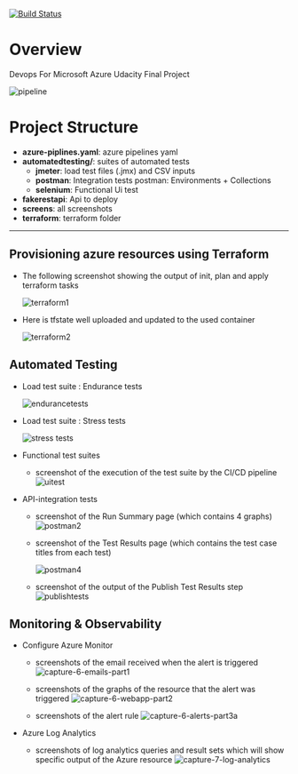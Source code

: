 [![Build Status](https://dev.azure.com/yassinesidki822/Quality-releases/_apis/build/status/YassineSIDKI.devops-quality-releases?branchName=master)](https://dev.azure.com/yassinesidki822/Quality-releases/_build/latest?definitionId=1&branchName=master)

# Overview

Devops For Microsoft Azure Udacity Final Project

![pipeline](pipelinediag.png)

# Project Structure

- **azure-piplines.yaml**: azure pipelines yaml
- **automatedtesting/**: suites of automated tests
  - **jmeter**: load test files (.jmx) and CSV inputs
  - **postman**: Integration tests postman: Environments + Collections
  - **selenium**: Functional Ui test
- **fakerestapi**: Api to deploy
- **screens**: all screenshots
- **terraform**: terraform folder

---

## Provisioning azure resources using Terraform

- The following screenshot showing the output of init, plan and apply terraform tasks

  ![terraform1](screens/terraform1.png)

- Here is tfstate well uploaded and updated to the used container

  ![terraform2](screens/terraform2.png)

## Automated Testing

- Load test suite : Endurance tests

  ![endurancetests](screens/jmeter1.png)

- Load test suite : Stress tests

  ![stress tests](screens/jmeter2.png)

- Functional test suites

  - screenshot of the execution of the test suite by the CI/CD pipeline
    ![uitest](screens/uitests)

- API-integration tests

  - screenshot of the Run Summary page (which contains 4 graphs)
    ![postman2](screens/postman2.png)

  - screenshot of the Test Results page (which contains the test case titles from each test)

    ![postman4](screens/postman4.png)

  - screenshot of the output of the Publish Test Results step
    ![publishtests](screens/postman1.png)

## Monitoring & Observability

- Configure Azure Monitor

  - screenshots of the email received when the alert is triggered
    ![capture-6-emails-part1](screens/alert.png)

  - screenshots of the graphs of the resource that the alert was triggered
    ![capture-6-webapp-part2](screens/metric.png)
  - screenshots of the alert rule
    ![capture-6-alerts-part3a](screens/alertrule2.png)

- Azure Log Analytics
  - screenshots of log analytics queries and result sets which will show specific output of the Azure resource
    ![capture-7-log-analytics](screens/loginfo.png)
